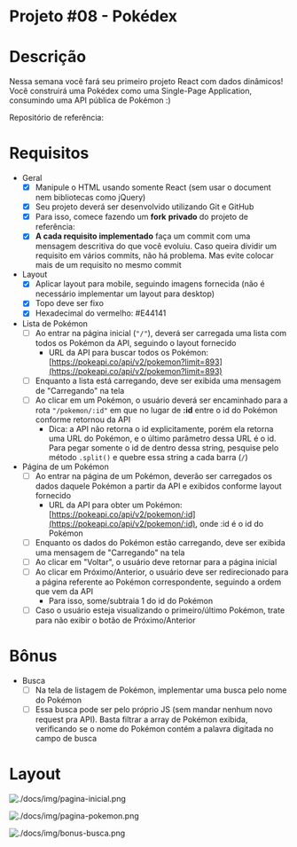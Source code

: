 # Projeto #08 - Pokédex

# Descrição

Nessa semana você fará seu primeiro projeto React com dados dinâmicos! Você construirá uma Pokédex como uma Single-Page Application, consumindo uma API pública de Pokémon :)

Repositório de referência: 

# Requisitos

- Geral
    - [x]  Manipule o HTML usando somente React (sem usar o document nem bibliotecas como jQuery)
    - [x]  Seu projeto deverá ser desenvolvido utilizando Git e GitHub
    - [x]  Para isso, comece fazendo um **fork** **privado** do projeto de referência:
    - [x]  **A cada requisito implementado** faça um commit com uma mensagem descritiva do que você evoluiu. Caso queira dividir um requisito em vários commits, não há problema. Mas evite colocar mais de um requisito no mesmo commit
- Layout
    - [x]  Aplicar layout para mobile, seguindo imagens fornecida (não é necessário implementar um layout para desktop)
    - [x]  Topo deve ser fixo
    - [x]  Hexadecimal do vermelho: #E44141
- Lista de Pokémon
    - [ ]  Ao entrar na página inicial (`"/"`), deverá ser carregada uma lista com todos os Pokémon da API, seguindo o layout fornecido
        - URL da API para buscar todos os Pokémon: [https://pokeapi.co/api/v2/pokemon?limit=893](https://pokeapi.co/api/v2/pokemon?limit=893)
    - [ ]  Enquanto a lista está carregando, deve ser exibida uma mensagem de "Carregando" na tela
    - [ ]  Ao clicar em um Pokémon, o usuário deverá ser encaminhado para a rota `"/pokemon/:id"` em que no lugar de **:id** entre o id do Pokémon conforme retornou da API
        - Dica: a API não retorna o id explicitamente, porém ela retorna uma URL do Pokémon, e o último parâmetro dessa URL é o id. Para pegar somente o id de dentro dessa string, pesquise pelo método `.split()` e quebre essa string a cada barra (`/`)
- Página de um Pokémon
    - [ ]  Ao entrar na página de um Pokémon, deverão ser carregados os dados daquele Pokémon a partir da API e exibidos conforme layout fornecido
        - URL da API para obter um Pokémon: [https://pokeapi.co/api/v2/pokemon/:id](https://pokeapi.co/api/v2/pokemon/:id), onde :id é o id do Pokémon
    - [ ]  Enquanto os dados do Pokémon estão carregando, deve ser exibida uma mensagem de "Carregando" na tela
    - [ ]  Ao clicar em "Voltar", o usuário deve retornar para a página inicial
    - [ ]  Ao clicar em Próximo/Anterior, o usuário deve ser redirecionado para a página referente ao Pokémon correspondente, seguindo a ordem que vem da API
        - Para isso, some/subtraia 1 do id do Pokémon
    - [ ]  Caso o usuário esteja visualizando o primeiro/último Pokémon, trate para não exibir o botão de Próximo/Anterior

# Bônus

- Busca
    - [ ]  Na tela de listagem de Pokémon, implementar uma busca pelo nome do Pokémon
    - [ ]  Essa busca pode ser pelo próprio JS (sem mandar nenhum novo request pra API). Basta filtrar a array de Pokémon exibida, verificando se o nome do Pokémon contém a palavra digitada no campo de busca

# Layout

![./docs/img/pagina-inicial.png](./docs/img/pagina-inicial.png)

![./docs/img/pagina-pokemon.png](./docs/img/pagina-pokemon.png)

![./docs/img/bonus-busca.png](./docs/img/bonus-busca.png)